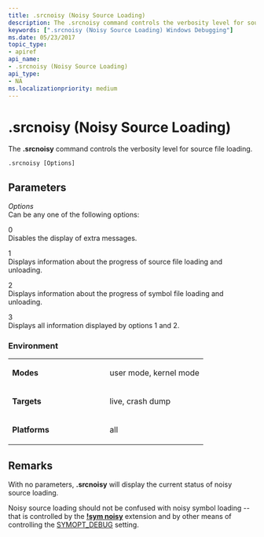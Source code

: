 ```yaml
---
title: .srcnoisy (Noisy Source Loading)
description: The .srcnoisy command controls the verbosity level for source file loading.
keywords: [".srcnoisy (Noisy Source Loading) Windows Debugging"]
ms.date: 05/23/2017
topic_type:
- apiref
api_name:
- .srcnoisy (Noisy Source Loading)
api_type:
- NA
ms.localizationpriority: medium
---
```


# .srcnoisy (Noisy Source Loading)


The **.srcnoisy** command controls the verbosity level for source file loading.

```dbgcmd
.srcnoisy [Options]
```

## <span id="ddk_meta_noisy_source_loading_dbg"></span><span id="DDK_META_NOISY_SOURCE_LOADING_DBG"></span>Parameters


<span id="_______Options______"></span><span id="_______options______"></span><span id="_______OPTIONS______"></span> *Options*   
Can be any one of the following options:

<span id="0"></span>0  
Disables the display of extra messages.

<span id="1"></span>1  
Displays information about the progress of source file loading and unloading.

<span id="2"></span>2  
Displays information about the progress of symbol file loading and unloading.

<span id="3"></span>3  
Displays all information displayed by options 1 and 2.

### <span id="Environment"></span><span id="environment"></span><span id="ENVIRONMENT"></span>Environment

<table>
<colgroup>
<col width="50%" />
<col width="50%" />
</colgroup>
<tbody>
<tr class="odd">
<td align="left"><p><strong>Modes</strong></p></td>
<td align="left"><p>user mode, kernel mode</p></td>
</tr>
<tr class="even">
<td align="left"><p><strong>Targets</strong></p></td>
<td align="left"><p>live, crash dump</p></td>
</tr>
<tr class="odd">
<td align="left"><p><strong>Platforms</strong></p></td>
<td align="left"><p>all</p></td>
</tr>
</tbody>
</table>

 

## Remarks

With no parameters, **.srcnoisy** will display the current status of noisy source loading.

Noisy source loading should not be confused with noisy symbol loading -- that is controlled by the [**!sym noisy**](-sym.md) extension and by other means of controlling the [SYMOPT\_DEBUG](symbol-options.md#symopt-debug) setting.

 

 





